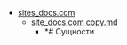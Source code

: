 - <a href = "E:\Node_projects\Node_Way\NBase\_Md\_Index\__Closer\_Uml\GUI\VisualParadigm\content\Docs\sites_docs.com\cat.sites_docs.com\dir.sites_docs.com.md">sites_docs.com</a>
    - <a href = "E:\Node_projects\Node_Way\NBase\_Md\_Index\__Closer\_Uml\GUI\VisualParadigm\content\Docs\sites_docs.com\site_docs.com copy.md">site_docs.com copy.md</a>
        - *# Сущности

